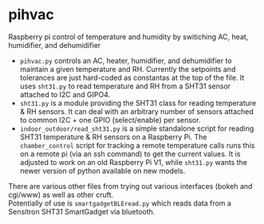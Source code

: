 # pihvac
Raspberry pi control of temperature and humidity by switiching AC, heat, humidifier, and dehumidifier

- `pihvac.py` controls an AC, heater, humidifier, and dehumidifier to maintain a given temperature and RH.  Currently the setpoints and tolerances are just hard-coded as constantas at the top of the file.  It uses `sht31.py` to read temperature and RH from a SHT31 sensor attached to I2C and GIPO4.
- `sht31.py` is a module providing the SHT31 class for reading temperature & RH sensors.  It can deal with an arbitrary number of sensors attached to common I2C + one GPIO (select/enable) per sensor.
- `indoor_outdoor/read_sht31.py` is a simple standalone script for reading SHT31 temperature & RH sensors on a Raspberry Pi.  The `chamber_control` script for tracking a remote temperature calls runs this on a remote pi (via an ssh command) to get the current values.  It is adjusted to work on an old Raspberry Pi V1, while `sht31.py` wants the newer version of python available on new models.

There are various other files from trying out various interfaces (bokeh and cgi/www) as well as other cruft.  
Potentially of use is `smartgadgetBLEread.py` which reads data from a Sensitron SHT31 SmartGadget via bluetooth.
